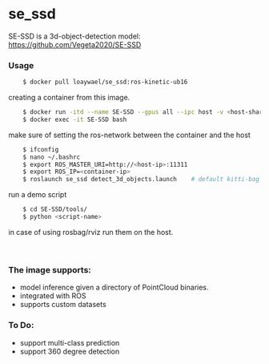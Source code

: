 # se_ssd
SE-SSD is a 3d-object-detection model: https://github.com/Vegeta2020/SE-SSD 


### Usage 

```bash
    $ docker pull loaywael/se_ssd:ros-kinetic-ub16
```

creating a container from this image.
```bash
    $ docker run -itd --name SE-SSD --gpus all --ipc host -v <host-shared-path>:/shared_area loaywael/se_ssd:ros-kinetic-ub16
    $ docker exec -it SE-SSD bash
```
make sure of setting the ros-network between the container and the host
```bash
    $ ifconfig
    $ nano ~/.bashrc
    $ export ROS_MASTER_URI=http://<host-ip>:11311
    $ export ROS_IP=<container-ip>
    $ roslaunch se_ssd detect_3d_objects.launch    # default kitti-bag for arl-bag set arl:=true
```
run a demo script 
```bash
    $ cd SE-SSD/tools/
    $ python <script-name>
```
 in case of using rosbag/rviz run them on the host.
<br><br><br>

### The image supports:
- model inference given a directory of PointCloud binaries.
- integrated with ROS
- supports custom datasets

### To Do:
- support multi-class prediction
- support 360 degree detection
